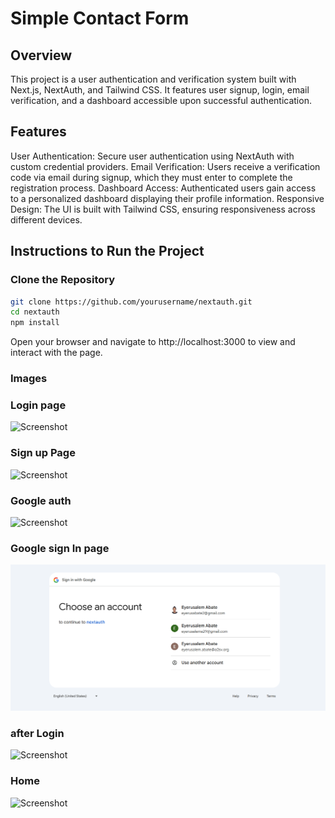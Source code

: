 # Simple Contact Form

## Overview
This project is a user authentication and verification system built with Next.js, NextAuth, and Tailwind CSS. It features user signup, login, email verification, and a dashboard accessible upon successful authentication.

## Features
User Authentication: Secure user authentication using NextAuth with custom credential providers.
Email Verification: Users receive a verification code via email during signup, which they must enter to complete the registration process.
Dashboard Access: Authenticated users gain access to a personalized dashboard displaying their profile information.
Responsive Design: The UI is built with Tailwind CSS, ensuring responsiveness across different devices.

## Instructions to Run the Project

### Clone the Repository
```bash
git clone https://github.com/yourusername/nextauth.git
cd nextauth
npm install
```
Open your browser and navigate to http://localhost:3000 to view and interact with the page.

### Images

### Login page
![Screenshot](public/login.png)

### Sign up Page
![Screenshot](public/signup.png)

### Google auth
![Screenshot](/images/auth_google.png)

### Google sign In page
![Screenshot](public/images/signin_google.png)

### after Login
![Screenshot](public/after_login.png)

### Home
![Screenshot](public/home.png)

